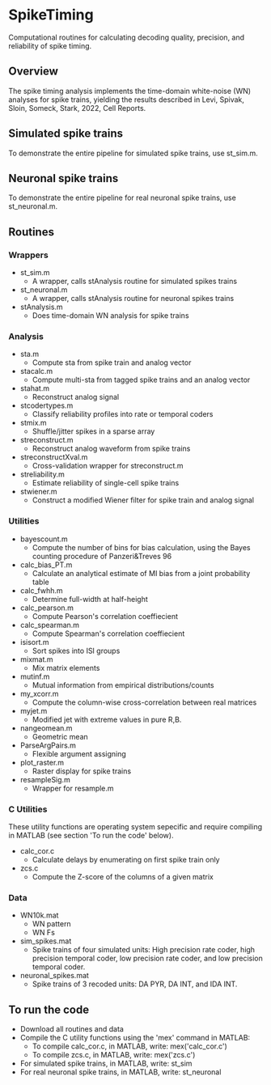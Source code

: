# SpikeTiming
Computational routines for calculating decoding quality, precision, and reliability of spike timing.
## Overview
The spike timing analysis implements the time-domain white-noise (WN) analyses for spike trains, yielding the results described in Levi, Spivak, Sloin, Someck, Stark, 2022, Cell Reports.

## Simulated spike trains
To demonstrate the entire pipeline for simulated spike trains, use st_sim.m.

## Neuronal spike trains
To demonstrate the entire pipeline for real neuronal spike trains, use st_neuronal.m.

## Routines

### Wrappers
- st_sim.m
  - A wrapper, calls stAnalysis routine for simulated spikes trains
- st_neuronal.m
  - A wrapper, calls stAnalysis routine for neuronal spikes trains
- stAnalysis.m
  - Does time-domain WN analysis for spike trains

### Analysis
- sta.m
  - Compute sta from spike train and analog vector
- stacalc.m
  - Compute multi-sta from tagged spike trains and an analog vector
- stahat.m
  - Reconstruct analog signal
- stcodertypes.m
  - Classify reliability profiles into rate or temporal coders
- stmix.m
  - Shuffle/jitter spikes in a sparse array
- streconstruct.m
  - Reconstruct analog waveform from spike trains
- streconstructXval.m
  - Cross-validation wrapper for streconstruct.m
- streliability.m
  - Estimate reliability of single-cell spike trains
- stwiener.m
  - Construct a modified Wiener filter for spike train and analog signal

### Utilities
- bayescount.m
  - Compute the number of bins for bias calculation, using the Bayes counting procedure of Panzeri&Treves 96
- calc_bias_PT.m
  - Calculate an analytical estimate of MI bias from a joint probability table
- calc_fwhh.m
  - Determine full-width at half-height
- calc_pearson.m
  - Compute Pearson's correlation coeffiecient
- calc_spearman.m
  - Compute Spearman's correlation coeffiecient
- isisort.m
  - Sort spikes into ISI groups
- mixmat.m
  - Mix matrix elements
- mutinf.m
  - Mutual information from empirical distributions/counts
- my_xcorr.m
  - Compute the column-wise cross-correlation between real matrices
- myjet.m
  - Modified jet with extreme values in pure R,B.
- nangeomean.m
  - Geometric mean
- ParseArgPairs.m
  - Flexible argument assigning
- plot_raster.m
  - Raster display for spike trains
- resampleSig.m
  - Wrapper for resample.m

### C Utilities
These utility functions are operating system sepecific and require compiling in MATLAB (see section 'To run the code' below). 
- calc_cor.c
  - Calculate delays by enumerating on first spike train only
- zcs.c
  - Compute the Z-score of the columns of a given matrix

### Data
- WN10k.mat
  - WN pattern
  - WN Fs
- sim_spikes.mat 	
  - Spike trains of four simulated units: High precision rate coder, high precision temporal coder, low precision rate coder, and low precision temporal coder.
- neuronal_spikes.mat 	
  - Spike trains of 3 recoded units: DA PYR, DA INT, and IDA INT.

## To run the code
- Download all routines and data
- Compile the C utility functions using the 'mex' command in MATLAB:
  - To compile calc_cor.c, in MATLAB, write: mex('calc_cor.c')
  - To compile zcs.c, in MATLAB, write: mex('zcs.c')
- For simulated spike trains, in MATLAB, write: st_sim 
- For real neuronal spike trains, in MATLAB, write: st_neuronal
